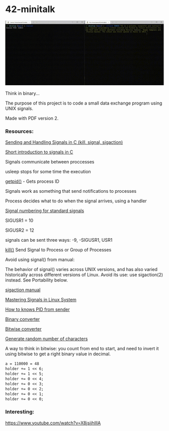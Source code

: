 # 42-minitalk

![](./minitalk_running.gif)

Think in binary...

The purpose of this project is to code a small data exchange program using
UNIX signals.

Made with PDF version 2.

### Resources:

[Sending and Handling Signals in C (kill, signal, sigaction)](https://www.youtube.com/watch?v=83M5-NPDeWs)

[Short introduction to signals in C](https://www.youtube.com/watch?v=5We_HtLlAbs)

Signals communicate between proccesses

usleep stops for some time the execution

[getpid()](https://man7.org/linux/man-pages/man2/getpid.2.html) - Gets process ID

Signals work as something that send notifications to processes

Process decides what to do when the signal arrives, using a handler

[Signal numbering for standard signals](https://man7.org/linux/man-pages/man7/signal.7.html)

SIGUSR1 = 10

SIGUSR2 = 12

signals can be sent three ways: -9, -SIGUSR1, USR1

[kill()](https://www.ibm.com/docs/en/i/7.2?topic=ssw_ibm_i_72/apis/sigkill.htm) Send Signal to Process or Group of Processes

Avoid using signal() from manual:

The behavior  of signal() varies across UNIX versions, and has also varied historically across different versions of Linux.  Avoid its use: use sigaction(2) instead.  See Portability below.

[sigaction manual](https://man7.org/linux/man-pages/man2/sigaction.2.html)

[Mastering Signals in Linux System](https://www.youtube.com/watch?v=L3XuR-iRysU&list=PLysdvSvCcUhbrU3HhGhfQVbhjnN9GXCq4&index=42)

[How to knows PID from sender](https://stackoverflow.com/questions/11508427/linux-c-upon-receiving-a-signal-is-it-possible-to-know-the-pid-of-the-sender)

[Binary converter](https://c-for-dummies.com/blog/?p=3032)

[Bitwise converter](https://www.tutorialspoint.com/cprogramming/c_bitwise_operators.htm)

[Generate random number of characters](http://www.unit-conversion.info/texttools/random-string-generator/)

A way to think in bitwise: you count from end to start, and need to invert it using bitwise to get a right binary value in decimal.

```
a = 110000 = 48
holder += 1 << 6;
holder += 1 << 5;
holder += 0 << 4;
holder += 0 << 3;
holder += 0 << 2;
holder += 0 << 1;
holder += 0 << 0;
```

### Interesting:

https://www.youtube.com/watch?v=X8jsijhllIA
